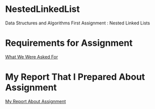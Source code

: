 # NestedLinkedList
Data Structures and Algorithms First Assignment : Nested Linked Lists

# Requirements for Assignment
[What We Were Asked For](<Requested in Assignment.pdf>)

# My Report That I Prepared About Assignment
[My Report About Assignment](<Assignment Paper.pdf>)
